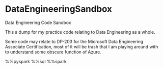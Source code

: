 # DataEngineeringSandbox
Data Engineering Code Sandbox

This a dump for my practice code relating to Data Engineering as a whole.

Some code may relate to DP-203 for the Microsoft Data Engineering Associate Certification, most of it will be trash that I am playing around with to understand some obscure function of Azure.

%%pyspark
%%sql
%%spark
